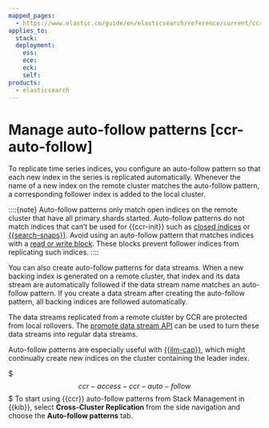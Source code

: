 ```yaml
---
mapped_pages:
  - https://www.elastic.co/guide/en/elasticsearch/reference/current/ccr-auto-follow.html
applies_to:
  stack:
  deployment:
    ess:
    ece:
    eck:
    self:
products:
  - elasticsearch
---
```


# Manage auto-follow patterns [ccr-auto-follow]

To replicate time series indices, you configure an auto-follow pattern so that each new index in the series is replicated automatically. Whenever the name of a new index on the remote cluster matches the auto-follow pattern, a corresponding follower index is added to the local cluster.

::::{note}
Auto-follow patterns only match open indices on the remote cluster that have all primary shards started. Auto-follow patterns do not match indices that can’t be used for {{ccr-init}} such as [closed indices](https://www.elastic.co/docs/api/doc/elasticsearch/operation/operation-indices-open) or [{{search-snaps}}](../snapshot-and-restore/searchable-snapshots.md). Avoid using an auto-follow pattern that matches indices with a [read or write block](elasticsearch://reference/elasticsearch/index-settings/index-block.md). These blocks prevent follower indices from replicating such indices.
::::


You can also create auto-follow patterns for data streams. When a new backing index is generated on a remote cluster, that index and its data stream are automatically followed if the data stream name matches an auto-follow pattern. If you create a data stream after creating the auto-follow pattern, all backing indices are followed automatically.

The data streams replicated from a remote cluster by CCR are protected from local rollovers. The [promote data stream API](https://www.elastic.co/docs/api/doc/elasticsearch/operation/operation-indices-promote-data-stream) can be used to turn these data streams into regular data streams.

Auto-follow patterns are especially useful with [{{ilm-cap}}](../../../manage-data/lifecycle/index-lifecycle-management.md), which might continually create new indices on the cluster containing the leader index.

$$$ccr-access-ccr-auto-follow$$$
To start using {{ccr}} auto-follow patterns from Stack Management in {{kib}}, select **Cross-Cluster Replication** from the side navigation and choose the **Auto-follow patterns** tab.






